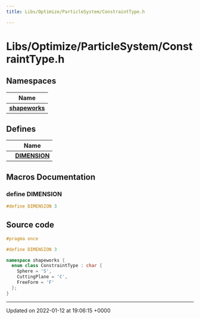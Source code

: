 ```yaml
---
title: Libs/Optimize/ParticleSystem/ConstraintType.h

---
```


# Libs/Optimize/ParticleSystem/ConstraintType.h



## Namespaces

| Name           |
| -------------- |
| **[shapeworks](../Namespaces/namespaceshapeworks.md)**  |

## Defines

|                | Name           |
| -------------- | -------------- |
|  | **[DIMENSION](../Files/ConstraintType_8h.md#define-dimension)**  |




## Macros Documentation

### define DIMENSION

```cpp
#define DIMENSION 3
```


## Source code

```cpp
#pragma once

#define DIMENSION 3

namespace shapeworks {
  enum class ConstraintType : char {
    Sphere = 'S',
    CuttingPlane = 'C',
    FreeForm = 'F'
  };
}
```


-------------------------------

Updated on 2022-01-12 at 19:06:15 +0000
